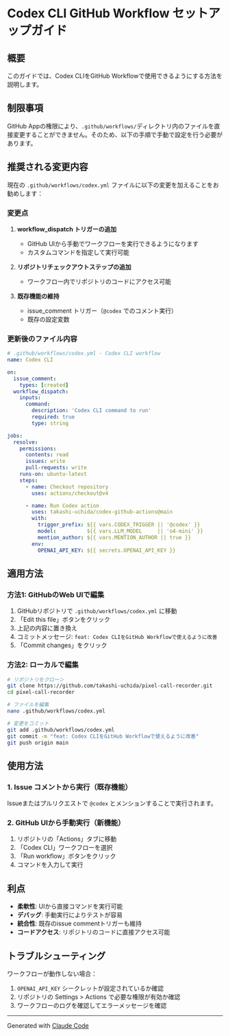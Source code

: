 # Codex CLI GitHub Workflow セットアップガイド

## 概要

このガイドでは、Codex CLIをGitHub Workflowで使用できるようにする方法を説明します。

## 制限事項

GitHub Appの権限により、`.github/workflows/`ディレクトリ内のファイルを直接変更することができません。そのため、以下の手順で手動で設定を行う必要があります。

## 推奨される変更内容

現在の `.github/workflows/codex.yml` ファイルに以下の変更を加えることをお勧めします：

### 変更点

1. **workflow_dispatch トリガーの追加**
   - GitHub UIから手動でワークフローを実行できるようになります
   - カスタムコマンドを指定して実行可能

2. **リポジトリチェックアウトステップの追加**
   - ワークフロー内でリポジトリのコードにアクセス可能

3. **既存機能の維持**
   - issue_comment トリガー（`@codex` でのコメント実行）
   - 既存の設定変数

### 更新後のファイル内容

```yaml
# .github/workflows/codex.yml - Codex CLI workflow
name: Codex CLI

on:
  issue_comment:
    types: [created]
  workflow_dispatch:
    inputs:
      command:
        description: 'Codex CLI command to run'
        required: true
        type: string

jobs:
  resolve:
    permissions:
      contents: read
      issues: write
      pull-requests: write
    runs-on: ubuntu-latest
    steps:
      - name: Checkout repository
        uses: actions/checkout@v4

      - name: Run Codex action
        uses: takashi-uchida/codex-github-actions@main
        with:
          trigger_prefix: ${{ vars.CODEX_TRIGGER || '@codex' }}
          model:          ${{ vars.LLM_MODEL     || 'o4-mini' }}
          mention_author: ${{ vars.MENTION_AUTHOR || true }}
        env:
          OPENAI_API_KEY: ${{ secrets.OPENAI_API_KEY }}
```

## 適用方法

### 方法1: GitHubのWeb UIで編集

1. GitHubリポジトリで `.github/workflows/codex.yml` に移動
2. 「Edit this file」ボタンをクリック
3. 上記の内容に置き換え
4. コミットメッセージ: `feat: Codex CLIをGitHub Workflowで使えるように改善`
5. 「Commit changes」をクリック

### 方法2: ローカルで編集

```bash
# リポジトリをクローン
git clone https://github.com/takashi-uchida/pixel-call-recorder.git
cd pixel-call-recorder

# ファイルを編集
nano .github/workflows/codex.yml

# 変更をコミット
git add .github/workflows/codex.yml
git commit -m "feat: Codex CLIをGitHub Workflowで使えるように改善"
git push origin main
```

## 使用方法

### 1. Issue コメントから実行（既存機能）

Issueまたはプルリクエストで `@codex` とメンションすることで実行されます。

### 2. GitHub UIから手動実行（新機能）

1. リポジトリの「Actions」タブに移動
2. 「Codex CLI」ワークフローを選択
3. 「Run workflow」ボタンをクリック
4. コマンドを入力して実行

## 利点

- **柔軟性**: UIから直接コマンドを実行可能
- **デバッグ**: 手動実行によりテストが容易
- **統合性**: 既存のissue commentトリガーも維持
- **コードアクセス**: リポジトリのコードに直接アクセス可能

## トラブルシューティング

ワークフローが動作しない場合：

1. `OPENAI_API_KEY` シークレットが設定されているか確認
2. リポジトリの Settings > Actions で必要な権限が有効か確認
3. ワークフローのログを確認してエラーメッセージを確認

---

Generated with [Claude Code](https://claude.ai/code)
